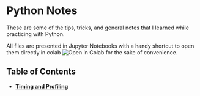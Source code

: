 # Python Notes

These are some of the tips, tricks, and general notes that I learned while practicing with Python.

All files are presented in Jupyter Notebooks with a handy shortcut to open them directly in colab  <img src="https://colab.research.google.com/assets/colab-badge.svg" alt="Open in Colab" title="Open and Execute in Google Colaboratory"> for the sake of convenience.

## Table of Contents
* **[Timing and Profiling](Timing%20and%20Profiling%20Python%20code)**